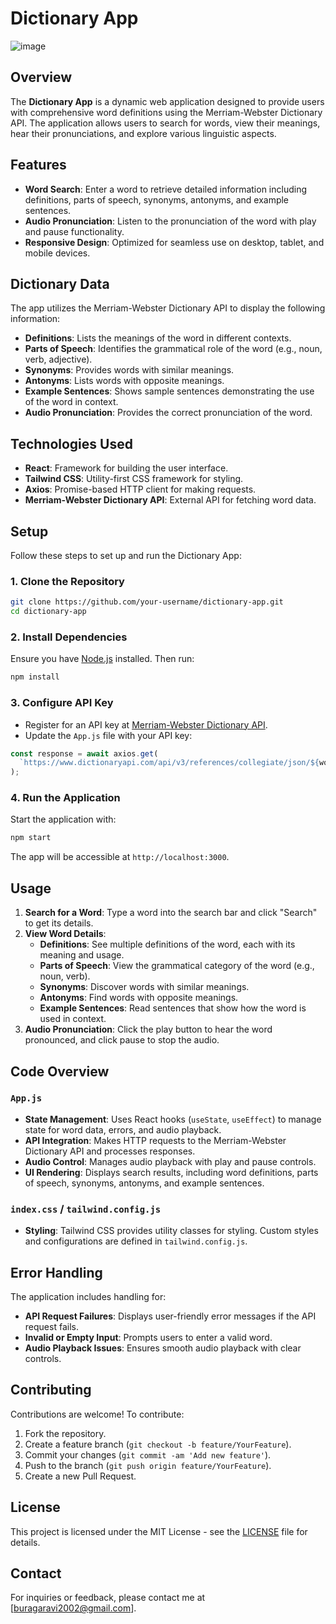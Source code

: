 
# Dictionary App
![image](https://github.com/user-attachments/assets/f33b672f-3ecf-4af3-8458-16553167d95e)

## Overview

The **Dictionary App** is a dynamic web application designed to provide users with comprehensive word definitions using the Merriam-Webster Dictionary API. The application allows users to search for words, view their meanings, hear their pronunciations, and explore various linguistic aspects.

## Features

- **Word Search**: Enter a word to retrieve detailed information including definitions, parts of speech, synonyms, antonyms, and example sentences.
- **Audio Pronunciation**: Listen to the pronunciation of the word with play and pause functionality.
- **Responsive Design**: Optimized for seamless use on desktop, tablet, and mobile devices.

## Dictionary Data

The app utilizes the Merriam-Webster Dictionary API to display the following information:

- **Definitions**: Lists the meanings of the word in different contexts.
- **Parts of Speech**: Identifies the grammatical role of the word (e.g., noun, verb, adjective).
- **Synonyms**: Provides words with similar meanings.
- **Antonyms**: Lists words with opposite meanings.
- **Example Sentences**: Shows sample sentences demonstrating the use of the word in context.
- **Audio Pronunciation**: Provides the correct pronunciation of the word.

## Technologies Used

- **React**: Framework for building the user interface.
- **Tailwind CSS**: Utility-first CSS framework for styling.
- **Axios**: Promise-based HTTP client for making requests.
- **Merriam-Webster Dictionary API**: External API for fetching word data.

## Setup

Follow these steps to set up and run the Dictionary App:

### 1. Clone the Repository

```bash
git clone https://github.com/your-username/dictionary-app.git
cd dictionary-app
```

### 2. Install Dependencies

Ensure you have [Node.js](https://nodejs.org/) installed. Then run:

```bash
npm install
```

### 3. Configure API Key

- Register for an API key at [Merriam-Webster Dictionary API](https://dictionaryapi.com/).
- Update the `App.js` file with your API key:

```javascript
const response = await axios.get(
  `https://www.dictionaryapi.com/api/v3/references/collegiate/json/${word}?key=YOUR_API_KEY`
);
```

### 4. Run the Application

Start the application with:

```bash
npm start
```

The app will be accessible at `http://localhost:3000`.

## Usage

1. **Search for a Word**: Type a word into the search bar and click "Search" to get its details.
2. **View Word Details**:
   - **Definitions**: See multiple definitions of the word, each with its meaning and usage.
   - **Parts of Speech**: View the grammatical category of the word (e.g., noun, verb).
   - **Synonyms**: Discover words with similar meanings.
   - **Antonyms**: Find words with opposite meanings.
   - **Example Sentences**: Read sentences that show how the word is used in context.
3. **Audio Pronunciation**: Click the play button to hear the word pronounced, and click pause to stop the audio.

## Code Overview

### `App.js`

- **State Management**: Uses React hooks (`useState`, `useEffect`) to manage state for word data, errors, and audio playback.
- **API Integration**: Makes HTTP requests to the Merriam-Webster Dictionary API and processes responses.
- **Audio Control**: Manages audio playback with play and pause controls.
- **UI Rendering**: Displays search results, including word definitions, parts of speech, synonyms, antonyms, and example sentences.

### `index.css` / `tailwind.config.js`

- **Styling**: Tailwind CSS provides utility classes for styling. Custom styles and configurations are defined in `tailwind.config.js`.

## Error Handling

The application includes handling for:
- **API Request Failures**: Displays user-friendly error messages if the API request fails.
- **Invalid or Empty Input**: Prompts users to enter a valid word.
- **Audio Playback Issues**: Ensures smooth audio playback with clear controls.

## Contributing

Contributions are welcome! To contribute:
1. Fork the repository.
2. Create a feature branch (`git checkout -b feature/YourFeature`).
3. Commit your changes (`git commit -am 'Add new feature'`).
4. Push to the branch (`git push origin feature/YourFeature`).
5. Create a new Pull Request.

## License

This project is licensed under the MIT License - see the [LICENSE](LICENSE) file for details.

## Contact

For inquiries or feedback, please contact me at [buragaravi2002@gmail.com].
